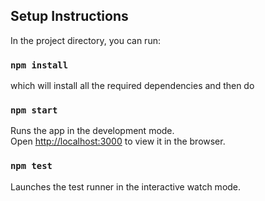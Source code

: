 

## Setup Instructions

In the project directory, you can run:

### `npm install`

which will install all the required dependencies and then do

### `npm start`

Runs the app in the development mode.<br>
Open [http://localhost:3000](http://localhost:3000) to view it in the browser.


### `npm test`

Launches the test runner in the interactive watch mode.<br>
